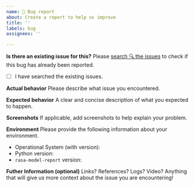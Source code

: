 ```yaml
---
name: 🐞 Bug report
about: Create a report to help us improve
title: ''
labels: bug
assignees: ''

---
```


**Is there an existing issue for this?**
Please [search 🔍 the issues](https://github.com/brunohjs/rasa-model-report/issues) to check if this bug has already been reported.
- [ ] I have searched the existing issues.

**Actual behavior**
Please describe what issue you encountered.

**Expected behavior**
A clear and concise description of what you expected to happen.

**Screenshots**
If applicable, add screenshots to help explain your problem.

**Environment**
Please provide the following information about your environment.
 - Operational System (with version):
 - Python version:
 - `rasa-model-report` version:

**Futher Information (optional)**
Links? References? Logs? Video? Anything that will give us more context about the issue you are encountering!
